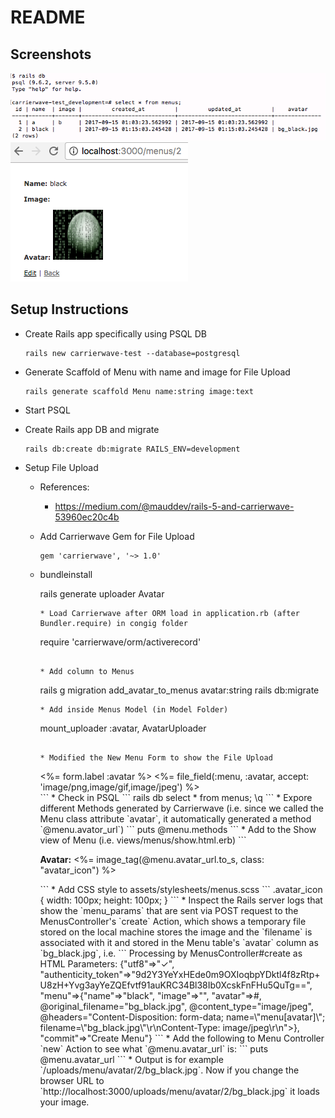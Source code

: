 # README

## Screenshots

![alt tag](https://raw.githubusercontent.com/ltfschoen/demo_fileupload/master/screenshots/screenshot_psql.png)
![alt tag](https://raw.githubusercontent.com/ltfschoen/demo_fileupload/master/screenshots/screenshow_view_fileuploaded.png)

## Setup Instructions

* Create Rails app specifically using PSQL DB
  ```
  rails new carrierwave-test --database=postgresql
  ```

* Generate Scaffold of Menu with name and image for File Upload
  ```
  rails generate scaffold Menu name:string image:text
  ```

* Start PSQL
* Create Rails app DB and migrate
  ```
  rails db:create db:migrate RAILS_ENV=development
  ```

* Setup File Upload
  * References:
    * https://medium.com/@mauddev/rails-5-and-carrierwave-53960ec20c4b

  * Add Carrierwave Gem for File Upload
    ```
    gem 'carrierwave', '~> 1.0'

  * bundleinstall

    rails generate uploader Avatar
    ```
    * Load Carrierwave after ORM load in application.rb (after Bundler.require) in congig folder
      ```
      require 'carrierwave/orm/activerecord'
      ```

    * Add column to Menus
      ```
      rails g migration add_avatar_to_menus avatar:string
      rails db:migrate
      ```
    * Add inside Menus Model (in Model Folder)
      ```
      mount_uploader :avatar, AvatarUploader
      ```

    * Modified the New Menu Form to show the File Upload
      ```
      <div class="field">
        <%= form.label :avatar %>
        <%= file_field(:menu, :avatar, accept: 'image/png,image/gif,image/jpeg') %>
      </div>
      ```
    * Check in PSQL
      ```
      rails db
      select * from menus;
      \q
      ```
    * Expore different Methods generated by Carrierwave
    (i.e. since we called the Menu class attribute `avatar`, it automatically
      generated a method `@menu.avator_url`)
      ```
      puts @menu.methods
      ```
    * Add to the Show view of Menu (i.e. views/menus/show.html.erb)
      ```
      <p>
        <strong>Avatar:</strong>
        <%= image_tag(@menu.avatar_url.to_s, class: "avatar_icon") %>
      </p>
      ```
    * Add CSS style to assets/stylesheets/menus.scss
      ```
      .avatar_icon {
        width: 100px;
        height: 100px;
      }
      ```
    * Inspect the Rails server logs that show the `menu_params` that are sent via POST request to
    the MenusController's `create` Action, which shows a temporary file stored on the local machine stores the image and the `filename` is associated with it and stored in the Menu table's `avatar` column as `bg_black.jpg`, i.e.
      ```
      Processing by MenusController#create as HTML
      Parameters: {"utf8"=>"✓", "authenticity_token"=>"9d2Y3YeYxHEde0m9OXIoqbpYDktl4f8zRtp+U8zH+Yvg3ayYeZQEfvtf91auKRC34Bl38Ib0XcskFnFHu5QuTg==", "menu"=>{"name"=>"black", "image"=>"", "avatar"=>#<ActionDispatch::Http::UploadedFile:0x007fd442819778 @tempfile=#<Tempfile:/var/folders/8q/kll0jy354kj5gxrv9n0pwx300000gn/T/RackMultipart20170915-64099-o9laf2.jpg>, @original_filename="bg_black.jpg", @content_type="image/jpeg", @headers="Content-Disposition: form-data; name=\"menu[avatar]\"; filename=\"bg_black.jpg\"\r\nContent-Type: image/jpeg\r\n">}, "commit"=>"Create Menu"}
      ```
    * Add the following to Menu Controller `new` Action to see what `@menu.avatar_url` is:
      ```
      puts @menu.avatar_url
      ```
      * Output is for example `/uploads/menu/avatar/2/bg_black.jpg`.
      Now if you change the browser URL to
      `http://localhost:3000/uploads/menu/avatar/2/bg_black.jpg`
      it loads your image.
